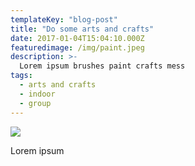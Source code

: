 ```yaml
---
templateKey: "blog-post"
title: "Do some arts and crafts"
date: 2017-01-04T15:04:10.000Z
featuredimage: /img/paint.jpeg
description: >-
  Lorem ipsum brushes paint crafts mess
tags:
  - arts and crafts
  - indoor
  - group
---
```


![](/img/paint.jpeg)

Lorem ipsum

